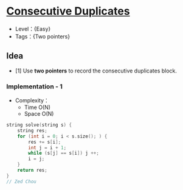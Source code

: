 # [Consecutive Duplicates](https://binarysearch.com/problems/Consecutive-Duplicates)

- Level：{Easy}
- Tags：{Two pointers}

## Idea

- [1] Use **two pointers** to record the consecutive duplicates block.

### Implementation - 1

- Complexity：
  - Time O(N)
  - Space O(N)

``` c++
string solve(string s) {
    string res;
    for (int i = 0; i < s.size(); ) {
        res += s[i];
        int j = i + 1;
        while (s[j] == s[i]) j ++;
        i = j;
    }
    return res;
}
// Zed Chou
```


